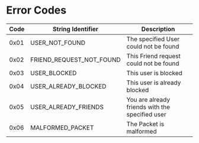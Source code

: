 # Error Codes

<table>
    <thead>
        <tr>
            <th>Code</th>
            <th>String Identifier</th>
            <th>Description</th>
        </tr>
    </thead>
    <tbody>
        <tr>
            <td>0x01</td>
            <td>USER_NOT_FOUND</td>
            <td>The specified User could not be found</td>
        </tr>
        <tr>
            <td>0x02</td>
            <td>FRIEND_REQUEST_NOT_FOUND</td>
            <td>This Friend request could not be found</td>
        </tr>
        <tr>
            <td>0x03</td>
            <td>USER_BLOCKED</td>
            <td>This user is blocked</td>
        </tr>
        <tr>
            <td>0x04</td>
            <td>USER_ALREADY_BLOCKED</td>
            <td>This user is already blocked</td>
        </tr>
        <tr>
            <td>0x05</td>
            <td>USER_ALREADY_FRIENDS</td>
            <td>You are already friends with the specified user</td>
        </tr>
        <tr>
            <td>0x06</td>
            <td>MALFORMED_PACKET</td>
            <td>The Packet is malformed</td>
    </tbody>
</table>

